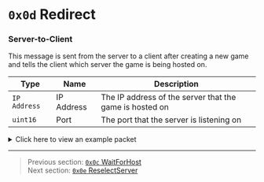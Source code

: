 # `0x0d` Redirect

### Server-to-Client

This message is sent from the server to a client after creating a new game and tells the client which server the game is being hosted on.

| Type | Name | Description |
| --- | --- | --- |
| `IP Address` | IP Address | The IP address of the server that the game is hosted on |
| `uint16` | Port | The port that the server is listening on |

<details>
    <summary>Click here to view an example packet</summary>

```
01              # Reliable packet
0001            # Nonce
06000d          # Hazel message (tag of 0x0d = Redirect)
    c63a7359    # IP Address: 198.58.115.89
    0756        # Port: 22023
```
</details>

---

> Previous section: [`0x0c` WaitForHost](12_waitforhost.md)<br>
> Next section: [`0x0e` ReselectServer](14_reselectserver.md)
